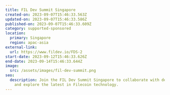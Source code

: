 ```yaml
---
title: FIL Dev Summit Singapore
created-on: 2023-09-07T15:46:33.563Z
updated-on: 2023-09-07T15:46:33.586Z
published-on: 2023-09-07T15:46:33.609Z
category: supported-sponsored
location:
  primary: Singapore
  region: apac-asia
external-link:
  url: https://www.fildev.io/FDS-2
start-date: 2023-09-12T15:46:33.626Z
end-date: 2023-09-14T15:46:33.644Z
image:
  src: /assets/images/fil-dev-summit.png
seo:
  description: Join the FIL Dev Summit Singapore to collaborate with developers
    and explore the latest in Filecoin technology.
---
```

